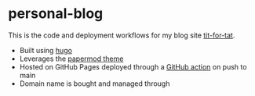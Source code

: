 # personal-blog
This is the code and deployment workflows for my blog site [tit-for-tat](https://en.wikipedia.org/wiki/Tit_for_tat). 

- Built using [hugo](gohugo.io)
- Leverages the [papermod theme](https://themes.gohugo.io/themes/hugo-papermod/)
- Hosted on GitHub Pages deployed through a [GitHub action](https://gohugo.io/hosting-and-deployment/hosting-on-github/) on push to main 
- Domain name is bought and managed through 


